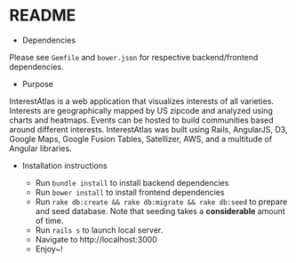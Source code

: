 # README

* Dependencies

Please see `Gemfile` and `bower.json` for respective backend/frontend dependencies.

* Purpose

InterestAtlas is a web application that visualizes interests of all varieties. Interests are geographically mapped by US zipcode and analyzed using charts and heatmaps. Events can be hosted to build communities based around different interests. InterestAtlas was built using Rails, AngularJS, D3, Google Maps, Google Fusion Tables, Satellizer, AWS, and a multitude of Angular libraries.

* Installation instructions

  * Run `bundle install` to install backend dependencies
  * Run `bower install` to install frontend dependencies
  * Run `rake db:create && rake db:migrate && rake db:seed` to prepare and seed database. Note that seeding takes a **considerable** amount of time. 
  * Run `rails s` to launch local server.
  * Navigate to http://localhost:3000
  * Enjoy~!
